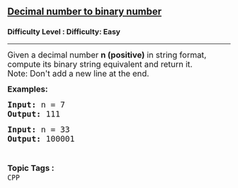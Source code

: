 <h2><a href="https://www.geeksforgeeks.org/problems/decimal-number-to-binary-number--141631/1?page=3&status=unsolved&sortBy=accuracy">Decimal number to binary number</a></h2><h3>Difficulty Level : Difficulty: Easy</h3><hr><div class="problems_problem_content__Xm_eO"><p><span style="font-size: 18px;">Given a decimal number <strong>n (positive)</strong> in string format, compute its binary string equivalent and return it.&nbsp;<br></span><span style="font-size: 18px;">Note: Don't add a new line at the end.</span></p>
<p><strong><span style="font-size: 18px;">Examples:</span></strong></p>
<pre><span style="font-size: 18px;"><strong>Input:</strong> n = 7
<strong>Output:</strong> 111</span></pre>
<pre><span style="font-size: 18px;"><strong>Input:</strong> n = 33
<strong>Output: </strong>100001</span><span style="font-size: 18px;"><br></span></pre></div><br><p><span style=font-size:18px><strong>Topic Tags : </strong><br><code>CPP</code>&nbsp;